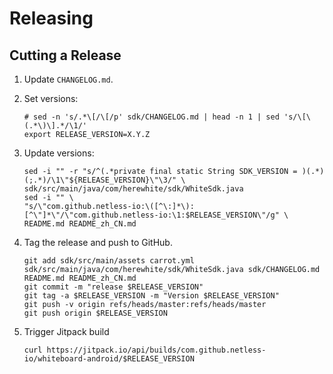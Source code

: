 Releasing
=========

Cutting a Release
-----------------

1. Update `CHANGELOG.md`.

2. Set versions:
   ```
   # sed -n 's/.*\[/\[/p' sdk/CHANGELOG.md | head -n 1 | sed 's/\[\(.*\)\].*/\1/'
   export RELEASE_VERSION=X.Y.Z
   ```
3. Update versions:
   ```
   sed -i "" -r "s/^(.*private final static String SDK_VERSION = )(.*)(;.*)/\1\"${RELEASE_VERSION}\"\3/" \
   sdk/src/main/java/com/herewhite/sdk/WhiteSdk.java
   sed -i "" \
   "s/\"com.github.netless-io:\([^\:]*\):[^\"]*\"/\"com.github.netless-io:\1:$RELEASE_VERSION\"/g" \
   README.md README_zh_CN.md
   ```
4. Tag the release and push to GitHub.
   ```
   git add sdk/src/main/assets carrot.yml sdk/src/main/java/com/herewhite/sdk/WhiteSdk.java sdk/CHANGELOG.md README.md README_zh_CN.md
   git commit -m "release $RELEASE_VERSION"
   git tag -a $RELEASE_VERSION -m "Version $RELEASE_VERSION"
   git push -v origin refs/heads/master:refs/heads/master
   git push origin $RELEASE_VERSION
   ```
5. Trigger Jitpack build
   ```shell
   curl https://jitpack.io/api/builds/com.github.netless-io/whiteboard-android/$RELEASE_VERSION
   ```